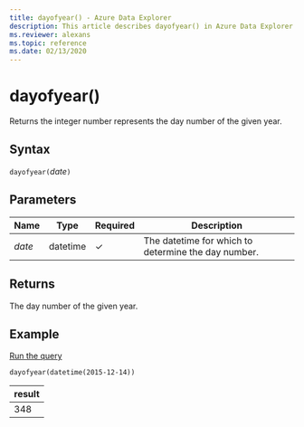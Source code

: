 ```yaml
---
title: dayofyear() - Azure Data Explorer
description: This article describes dayofyear() in Azure Data Explorer.
ms.reviewer: alexans
ms.topic: reference
ms.date: 02/13/2020
---
```

# dayofyear()

Returns the integer number represents the day number of the given year.

## Syntax

`dayofyear(`*date*`)`

## Parameters

| Name | Type | Required | Description |
|--|--|--|--|
| *date* | datetime | &check; | The datetime for which to determine the day number.|

## Returns

The day number of the given year.

## Example

<a href="https://dataexplorer.azure.com/clusters/kvc9rf7q4d68qcw5sk2d6f.northeurope/databases/MyDatabase?query=H4sIAAAAAAAAAysoyswrUUhJrMxPq0xNLNJISSxJLcnMTdUwMjA01TU00jU00dQEAOQ8/cIlAAAA" target="_blank">Run the query</a>

```kusto
dayofyear(datetime(2015-12-14))
```

|result|
|--|
|348|
